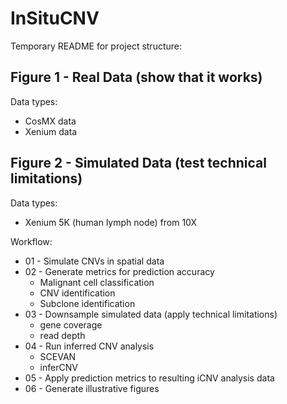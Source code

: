 # InSituCNV

Temporary README for project structure: 

## Figure 1 - Real Data (show that it works)

Data types:
- CosMX data
- Xenium data


## Figure 2 - Simulated Data (test technical limitations)
Data types:
* Xenium 5K (human lymph node) from 10X 

Workflow:
- 01 - Simulate CNVs in spatial data
- 02 - Generate metrics for prediction accuracy
  - Malignant cell classification
  - CNV identification
  - Subclone identification
- 03 - Downsample simulated data (apply technical limitations)
  - gene coverage
  - read depth
- 04 - Run inferred CNV analysis
  - SCEVAN
  - inferCNV
- 05 - Apply prediction metrics to resulting iCNV analysis data
- 06 - Generate illustrative figures
